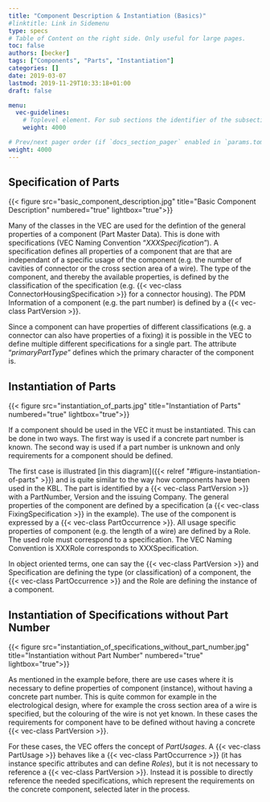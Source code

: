 ```yaml
---
title: "Component Description & Instantiation (Basics)"
#linktitle: Link in Sidemenu
type: specs
# Table of Content on the right side. Only useful for large pages.
toc: false
authors: [becker]
tags: ["Components", "Parts", "Instantiation"]
categories: []
date: 2019-03-07
lastmod: 2019-11-29T10:33:18+01:00
draft: false

menu:
  vec-guidelines:
    # Toplevel element. For sub sections the identifier of the subsection
    weight: 4000

# Prev/next pager order (if `docs_section_pager` enabled in `params.toml`)
weight: 4000
---
```

## Specification of Parts

{{< figure src="basic_component_description.jpg" title="Basic Component Description" numbered="true" lightbox="true">}}

Many of the classes in the VEC are used for the defintion of the general properties of a component (Part Master Data). This is done with specifications (VEC Naming Convention “*XXXSpecification*”). A specification defines all properties of a component that are that are independant of a specific usage of the component (e.g. the number of cavities of connector or the cross section area of a wire). The type of the component, and thereby the available properties, is defined by the classification of the specification (e.g. {{< vec-class ConnectorHousingSpecification >}} for a connector housing). The PDM Information of a component (e.g. the part number) is defined by a {{< vec-class PartVersion >}}.

Since a component can have properties of different classifications (e.g. a connector can also have properties of a fixing) it is possible in the VEC to define multiple different specifications for a single part. The attribute “*primaryPartType*” defines which the primary character of the component is.

## Instantiation of Parts

{{< figure src="instantiation_of_parts.jpg" title="Instantiation of Parts" numbered="true" lightbox="true">}}

If a component should be used in the VEC it must be instantiated. This can be done in two ways. The first way is used if a concrete part number is known. The second way is used if a part number is unknown and only requirements for a component should be defined.

The first case is illustrated [in this diagram]({{< relref "#figure-instantiation-of-parts" >}}) and is quite similar to the way how components have been used in the KBL. The part is identified by a {{< vec-class PartVersion >}} with a PartNumber, Version and the issuing Company. The general properties of the component are defined by a specification (a {{< vec-class FixingSpecification >}} in the example). The use of the component is expressed by a {{< vec-class PartOccurrence >}}. All usage specific properties of component (e.g. the length of a wire) are defined by a Role. The used role must correspond to a specification. The VEC Naming Convention is XXXRole corresponds to XXXSpecification.

In object oriented terms, one can say the {{< vec-class PartVersion >}} and Specification are defining the type (or classification) of a component, the {{< vec-class PartOccurrence >}} and the Role are defining the instance of a component.

## Instantiation of Specifications without Part Number

{{< figure src="instantiation_of_specifications_without_part_number.jpg" title="Instantiation without Part Number" numbered="true" lightbox="true">}}

As mentioned in the example before, there are use cases where it is necessary to define properties of component (instance), without having a concrete part number. This is quite common for example in the electrological design, where for example the cross section area of a wire is specified, but the colouring of the wire is not yet known. In these cases the requirements for component have to be defined without having a concrete {{< vec-class PartVersion >}}.

For these cases, the VEC offers the concept of *PartUsages*. A {{< vec-class PartUsage >}} behaves like a {{< vec-class PartOccurrence >}} (it has instance specific attributes and can define *Roles*), but it is not necessary to reference a {{< vec-class PartVersion >}}. Instead it is possible to directly reference the needed specifications, which represent the requirements on the concrete component, selected later in the process.

